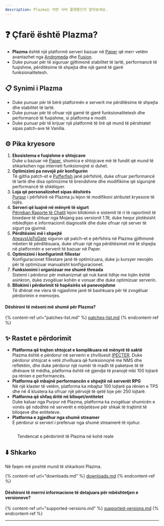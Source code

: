 ```yaml
---
description: Plazma는 어떤 서버 플랫폼인지 알아보세요.
---
```


# ❓ Çfarë është Plazma?

- **Plazma** është një platformë serveri bazuar në [Paper](https://github.com/PaperMC/Paper) që merr vetëm avantazhet nga [Andromeda](https://github.com/EarendelArchived/Andromeda) dhe [Fusion](https://github.com/RuinedTechnologyUnify/Fusion).
- Duke punuar për të siguruar gjithmonë stabilitet të lartë, performancë të fuqishme, përditësime të shpejta dhe një gamë të gjerë funksionalitetesh.

## 📋 Synimi i Plazma <a href="#id-1" id="id-1"></a>

- Duke punuar për të bërë platformën e serverit me përditësime të shpejta dhe stabilitet të lartë.
- Duke punuar për të ofruar një gamë të gjerë funksionalitetesh dhe performancë të fuqishme, si platforma e modit.
- Duke punuar për të krijuar një platformë të lirë që mund të përshtatet sipas patch-ave të Vanilla.

## ⚙️ Pika kryesore <a href="#id-2" id="id-2"></a>

1. **Ekosistema e fuqishme e shtojcave**\
   Duke u bazuar në [Paper](https://github.com/PaperMC/Paper), shumica e shtojcave më të fundit që mund të shkarkohen nga interneti funksionojnë si duhet.
2. **Optimizimi pa nevojë për konfigurim**\
   Të gjitha patch-et e [Pufferfish](https://github.com/pufferfish-gg/Pufferfish) janë përfshirë, duke ofruar performancë të lartë dhe disa optimizime të brendshme dhe modifikime që sigurojnë performancë të shkëlqyer.
3. **Loja që personalizohet sipas dëshirës**\
   [Purpur](https://github.com/PurpurMC/Purpur) i përfshirë në Plazma ju lejon të modifikoni atributet kryesore të lojës.
4. **Serveri që luajnë në mënyrë të sigurt**\
   [Përmban Raporte të Chatit](https://github.com/Aizistral-Studios/No-Chat-Reports) lejon bllokimin e sistemit të ri të raportimit të bisedave të shtuar nga Mojang pas versionit 1.19, duke hequr plotësisht mbledhjen e informacionit diagnostik dhe duke ofruar një server të sigurt pa gjurmë.
5. **Përditësimi më i shpejtë**\
   [AlwaysUpToDate](https://github.com/PlazmaMC/AlwaysUpToDate) siguron që patch-et e përfshira në Plazma gjithmonë mbeten të përditësuara, duke ofruar një nga përditësimet më të shpejta në platformën e serverit të bazuar në Paper.
6. **Optimizimi i konfigurimit fillestar**\
   Konfiguracionet fillestare janë të optimizuara, duke ju kursyer nevojën për të optimizuar manualisht konfiguracionet.
7. **Funksionimi i organizuar me shumë threada**\
   Sistemi i përdorur për mekanizmat që nuk kanë lidhje me lojën është asinkron, duke zvogëluar kohën e vonuar dhe duke optimizuar serverin.
8. **Bllokimi i përdorimit të hapësirës së panevojshme**\
   Të dhënat me vlera të ngjashme janë të bashkuara për të zvogëluar përdorimin e memorjes.

#### Dëshironi të mësoni më shumë për Plazma? <a href="#etc-1" id="etc-1"></a>

{% content-ref url="patches-list.md" %}
[patches-list.md](patches-list.md)
{% endcontent-ref %}

## ✨ Rastet e përdorimit <a href="#id-3" id="id-3"></a>

- **Platforma që trajton shtojcat e komplikuara në mënyrë të saktë**\
  Plazma është e përdorur në serverin e zhvilluesit [IPECTER](https://github.com/IPECTER). Duke përdorur shtojcat e vetë zhvilluara që funksionojnë me NMS dhe reflektim, dhe duke përdorur një numër të madh të paketave të të dhënave të mëdha, platforma është në gjendje të pranojë mbi 100 lojtarë pa rënien e performancës.
- **Platforma që mbajnë performancën e shpejtë në serverët RPG**\
  Në një klaster të vetëm, platforma ka mbajtur 100 lojtarë pa rënien e TPS dhe në 4 klustera ka ofruar një përvojë të qetë loje për 250 lojtarë.
- **Platforma që shfaq dritë në blloqet/entitetet**\
  Duke kaluar nga Purpur në Plazma, platforma ka zvogëluar shumicën e vonës që ndodhte në serverët e mbijetësve për shkak të trajtimit të blloqeve dhe entiteteve.
- **Platforma e zgjedhur nga shumë streamer**\
  E përdorur si serveri i preferuar nga shumë streamerë të njohur.

<figure><img src="https://camo.githubusercontent.com/22acffd515755c2cee2078a7697ff35351c5ec7148eb2806deedbe63df1c4ed7/68747470733a2f2f6273746174732e6f72672f7369676e6174757265732f7365727665722d696d706c656d656e746174696f6e2f506c617a6d612e737667" alt=""><figcaption><p>Tendencat e përdorimit të Plazma në kohë reale</p></figcaption></figure>

## ⬇️ Shkarko

Në faqen më poshtë mund të shkarkoni Plazma.

{% content-ref url="downloads.md" %}
[downloads.md](downloads.md)
{% endcontent-ref %}

#### Dëshironi të merrni informacione të detajuara për mbështetjen e versioneve?

{% content-ref url="supported-versions.md" %}
[supported-versions.md](supported-versions.md)
{% endcontent-ref %}

***

[^1]: Shtojcat e Bukkit, CraftBukkit, Spigot dhe Paper, Pufferfish, Purpur.

[^2]: Microsoft Corporation.

[^3]: Nëse deaktivizohet sistemi i raportimit të bisedave, biseda përpunohet vetëm në server duke parandaluar gjurmimin e bisedave nga Mojang.

[^4]: Koha kur loja ndalet për një moment për të lejuar funksionimin e mekanizmave të sistemit.
